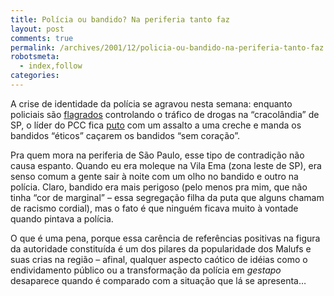 ```yaml
---
title: Polícia ou bandido? Na periferia tanto faz
layout: post
comments: true
permalink: /archives/2001/12/policia-ou-bandido-na-periferia-tanto-faz.html
robotsmeta:
  - index,follow
categories:
---
```

A crise de identidade da polícia se agravou nesta semana: enquanto policiais são <a href=http://www.uol.com.br/folha/cotidiano/ult95u42148.shl>flagrados</a> controlando o tráfico de drogas na &#8220;cracolândia&#8221; de SP, o líder do PCC fica <a href=http://www.jt.estadao.com.br/editorias/2001/12/14/ger022.html >puto</a> com um assalto a uma creche e manda os bandidos &#8220;éticos&#8221; caçarem os bandidos &#8220;sem coração&#8221;.

Pra quem mora na periferia de São Paulo, esse tipo de contradição não causa espanto. Quando eu era moleque na Vila Ema (zona leste de SP), era senso comum a gente sair à noite com um olho no bandido e outro na polícia. Claro, bandido era mais perigoso (pelo menos pra mim, que não tinha &#8220;cor de marginal&#8221; &#8211; essa segregação filha da puta que alguns chamam de racismo cordial), mas o fato é que ninguém ficava muito à vontade quando pintava a polícia.

O que é uma pena, porque essa carência de referências positivas na figura da autoridade constituída é um dos pilares da popularidade dos Malufs e suas crias na região &#8211; afinal, qualquer aspecto caótico de idéias como o endividamento público ou a transformação da polícia em *gestapo* desaparece quando é comparado com a situação que lá se apresenta&#8230;